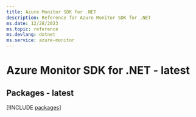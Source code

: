 ```yaml
---
title: Azure Monitor SDK for .NET
description: Reference for Azure Monitor SDK for .NET
ms.date: 12/28/2023
ms.topic: reference
ms.devlang: dotnet
ms.service: azure-monitor
---
```

# Azure Monitor SDK for .NET - latest
## Packages - latest
[!INCLUDE [packages](monitor-index.md)]